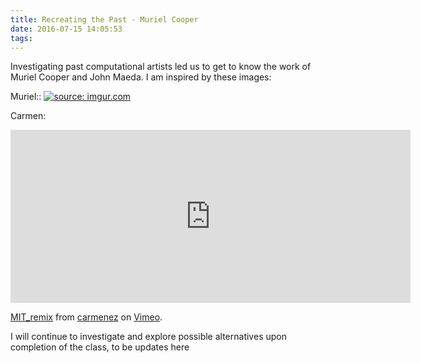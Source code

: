 ```yaml
---
title: Recreating the Past - Muriel Cooper
date: 2016-07-15 14:05:53
tags:
---
```



Investigating past computational artists led us to get to know the work of Muriel Cooper and John Maeda.  I am inspired by these images: 

Muriel::
<a href="http://imgur.com/xOcV6A5"><img class="img-small" src="http://i.imgur.com/xOcV6A5.jpg" title="source: imgur.com" /></a>


Carmen:
<iframe src="https://player.vimeo.com/video/176864468" width="640" height="277" frameborder="0" webkitallowfullscreen mozallowfullscreen allowfullscreen></iframe>
<p><a href="https://vimeo.com/176864468">MIT_remix</a> from <a href="https://vimeo.com/carmenez">carmenez</a> on <a href="https://vimeo.com">Vimeo</a>.</p>

I will continue to investigate and explore possible alternatives upon completion of the class, to be updates here